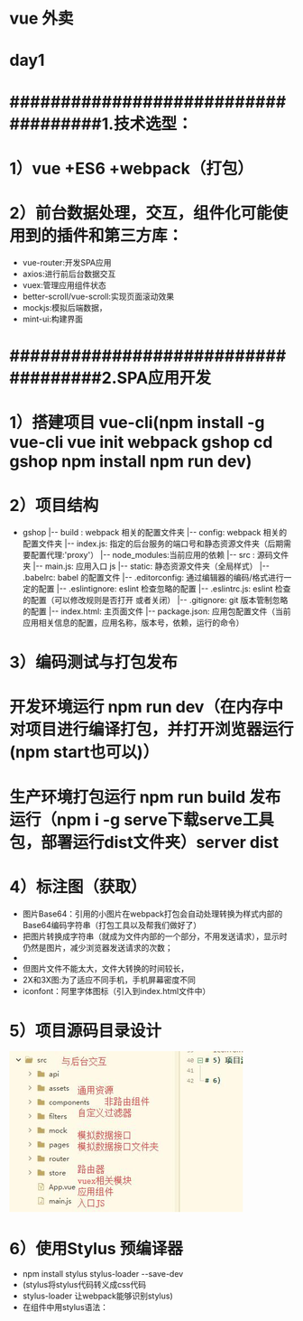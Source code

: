 # vue 外卖
# day1
# ####################################1.技术选型：
# 1）vue +ES6 +webpack（打包）
# 2）前台数据处理，交互，组件化可能使用到的插件和第三方库：
- vue-router:开发SPA应用　
- axios:进行前后台数据交互
- vuex:管理应用组件状态
- better-scroll/vue-scroll:实现页面滚动效果
- mockjs:模拟后端数据，
- mint-ui:构建界面
# ####################################2.SPA应用开发
# 1）搭建项目 vue-cli(npm install -g vue-cli  vue init webpack gshop  cd gshop  npm install npm run dev)
# 2）项目结构
- gshop
|-- build : webpack 相关的配置文件夹
|-- config: webpack 相关的配置文件夹
	|-- index.js: 指定的后台服务的端口号和静态资源文件夹（后期需要配置代理:'proxy'）
|-- node_modules:当前应用的依赖
|-- src : 源码文件夹
	|-- main.js: 应用入口 js
|-- static: 静态资源文件夹（全局样式）
|-- .babelrc: babel 的配置文件
|-- .editorconfig: 通过编辑器的编码/格式进行一定的配置
|-- .eslintignore: eslint 检查忽略的配置
|-- .eslintrc.js: eslint 检查的配置（可以修改规则是否打开 或者关闭）
|-- .gitignore: git 版本管制忽略的配置
|-- index.html: 主页面文件
|-- package.json: 应用包配置文件（当前应用相关信息的配置，应用名称，版本号，依赖，运行的命令）
# 3）编码测试与打包发布
# 开发环境运行 npm run  dev（在内存中对项目进行编译打包，并打开浏览器运行(npm  start也可以)）
# 生产环境打包运行  npm  run  build  发布运行（npm  i -g serve下载serve工具包，部署运行dist文件夹）server dist
# 4）标注图（获取）
- 图片Base64：引用的小图片在webpack打包会自动处理转换为样式内部的Base64编码字符串（打包工具以及帮我们做好了）
- 把图片转换成字符串（就成为文件内部的一个部分，不用发送请求），显示时仍然是图片，减少浏览器发送请求的次数；
- 
- 但图片文件不能太大，文件大转换的时间较长，
- 2X和3X图:为了适应不同手机，手机屏幕密度不同
- iconfont：阿里字体图标（引入到index.html文件中）
# 5）项目源码目录设计
![](README_files/1.jpg)
# 6）使用Stylus 预编译器
- npm install stylus stylus-loader --save-dev
- (stylus将stylus代码转义成css代码
- stylus-loader 让webpack能够识别stylus)
- 在组件中用stylus语法：<style lang="stylus" rel="stylesheet/stylus">
- [](https://www.zhangxinxu.com/jq/stylus/)
- 结构化(通过缩进控制 ，不需要大括号和分号)
- 父级引用&
- 变量：mainColor = #0982c1    color mainColor
- 混合Mixins复用CSS

# ####################################3.整体vue应用组件结构
# ![](README_files/2.jpg)
# ![](README_files/3.jpg)
########1)头部的处理###############
- 1.将头部放在路由组件的外面，跟底部一样
- 2.**将头部与中间的路由组件放在一起  整体作为路由组件部分**
- 3.每个路由组件都有类似的头部，可以将类似的结果抽取成一个单独的组件
#########2)定义各个vue组件  基本代码（）
- App.vue
    FooterGuide.vue(底部组件是非路由组件，用来切换路由组件)
	
	Msite.vue (主页)
	Search.vue(搜索组件)
	Oreder.vue(订单组件)
	Personal.vue(个人组件)
- 
# 3）移动端开发，修改viewport视口  解决300ms延时的问题，引入reset.css
# day2
# 4)引入路由 
# 下载vue-router  npm install --save  vue-router
# -------定义路由器 router  index.js----在路由器中配置路由-----在main.js中配置路由器会产生3个标签2个属性 1.标签：<route-link><router-view><eep-alive>  2.属性：$route  $router
# -------修改App.vue  两层结构：上面是路由 下面是导航(引入导航映射成标签)
####################### FooterGuide导航组件#################################################
#1） 通过编程式导航实现路由的切换显示$router
#2）通过class 和 $route.path 来实现tab样式切换
# 导航组件静态页面实现：
-1. 导航栏跟请求路径一致时显示的是on这个样式 要用到class强制样式绑定，根据路径来判断是否有on样式
-2. 点击tab项切换路由  点击监听 
-定义goTo(路径)  this.$router.replace(path)切换路由
# 4个路由组件的静态页面实现
-1.MSite路由组件 由3部分组成  头部 导航  附近商家（根据定位显示）
使用到了stylus的混合  根据像素比来使用2x和3x图
-2.Search路由组件： 由头部和搜索表单组成
-3.Order路由组件
-4.Personal路由组件
# 将4个路由组件的头部抽取成一个非路由组件   slot占位符  props
-在react中有UI组件和容器组件之分  在vue里面有类似的两类组件但是没有用react里面的名字
-1.将头部相关的html代码和css代码抽取到HeaderTop组件中
-2.头部中间内容都是文字，需要声明一个变量接收数据
-3.头部左边和右边 可能有 可能没有内容用slot占位符表示
-4.组件定义好后，去每个组件中引入HeaderTop 映射成标签，使用
# 首页轮播实现
-，使用swiper实现图片轮播    (npm install --save swiper不行)
- 参照官网 写JS代码  在创建Swiper对象时  页面应该已经显示 mounted()
- npm install swiper vue-awesome-swiper --save
- 在页面引入
- import Swiper from 'swiper'
- import 'swiper/swiper-bundle.css'
- 
# MSite商家列表抽取成一个组件  shopList一般组件  
-图片资源
# 登录注册静态组件 
-点击注册登录 模块 跳转到注册登录界面 login（一级路由）
-一般组件映射成标签 ，路由组件映射成路由router  index.js
-router-link路由连接 包裹 跳转的地方 不再是a标签
-登录界面完成
-tab栏 隐藏  （只有4个路由需要 ） $route当前路由  在配置路由的时候可以配置meta属性
meta   $route.meta meta需要在配置路由的时候配置
-
# 启动后台测试
# 前后台交互
# npm i --save  axios
# day3
-1.启动后台服务 通过postman测试接口
-2.二次封装ajax()(返回的是promise对象)
-3.根据接口文档  封装接口请求函数
-4.使用git对项目进行版本控制
 ------1 生成本地仓库  git init    git  add*   git commit -m  'init gshop'
 ------2 创建远程仓库
#  